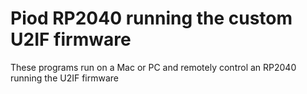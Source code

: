 # Piod RP2040 running the custom U2IF firmware

These programs run on a Mac or PC and remotely control an RP2040 running the U2IF firmware
